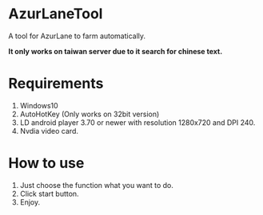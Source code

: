 # AzurLaneTool
A tool for AzurLane to farm automatically.

**It only works on taiwan server due to it search for chinese text.**


# Requirements
1. Windows10
2. AutoHotKey (Only works on 32bit version)
3. LD android player 3.70 or newer with resolution 1280x720 and DPI 240.
4. Nvdia video card.

# How to use
1. Just choose the function what you want to do.
2. Click start button.
3. Enjoy.
